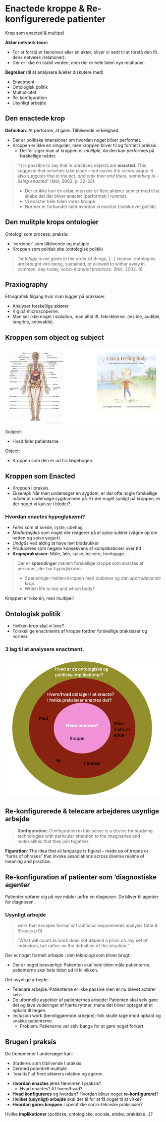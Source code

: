 # Enactede kroppe & Re-konfigurerede patienter

Krop som enacted & multipel

**Aktør netværk teori:**
* For at forstå et fænomen eller en aktør, bliver vi nødt til at forstå den ift. dens netværk (relationer). 
* Der er ikke én stabil verden, men der er hele tiden nye relationer.

**Begreber**
(til at analysere &/eller diskutere med)
* Enactment
* Ontologisk politik
* Multiplicitet
* Re-konfiguration
* Usynligt arbejde

## Den enactede krop
**Definition**: At performe, at gøre. Tilblivende virkelighed.
* Der er politiske intensioner om hvordan noget bliver performet.
* Kroppen er ikke en singulær, men kroppen bliver til og formet i praksis.
  * Derfor siger man at kroppen er *mulitple*, da den kan performes på forskellige måder. 

> “It is possible to say that in practices objects are **enacted**. This suggests that activities take place – but leaves the actors vague. It also suggests that *in the act, and only then and there, something is – being enacted*” (Mol, 2002: p. 32-33).
> * Der er ikke kun én aktør, men der er flere aktører som er med til at skabe det der bliver enactet (performet) i rummet. 
> * Vi enacter hele tiden vores kroppe.
> * Normer er forbundet med hvordan vi enacter (indskrevet politik).

## Den mulitple krops ontologier
Ontologi som process, praksis:
* ‘verdener’ som tilblivende og multiple
* Kroppen som politisk site (ontologisk politik)

> *“ontology* is not given in the order of things, […] instead, ontologies are brought into being, sustained, or allowed to wither away in common, day-today, *socio-material practices*. (Mol, 2002. 6)

## Praxiography
Etnografisk tilgang hvor man kigger på praksiser. 
* Analyser forskellige aktører
* Kig på microscoperne.
* Man ser ikke noget i siolation, man altid ift. teknikkerne. (visible, audible, tangible, knowable).

## Kroppen som object og subject
![alt text](images/image-1.png)

Subject:
* Hvad føler patienterne.

Object:
* Kroppen som den er ud fra lægebogen.

## Kroppen som Enacted
* Kroppen i praksis.
* Eksempl: Når man undersøger en sygdom, er der ofte nogle forskellige måder at undersøge sygdommen på. Er der noget synligt på kroppen, er der noget vi kan se i blodet?. 

### Hvordan enactes hypoglykæmi?
* *Føles* som at svede, ryste, ubehag
* *Modarbejdes* som noget der reagerer på at spise sukker (vågne op om natten og spise yogurt)
* *Undgås* ved aldrig at have lavt blodsukker
* Produceres som negativ konsekvens af komplikationer over tid
* **Kropspraksisser**: Måle, føle, spise, injicere, forebygge…. 

> Der er **spændinger** mellem forskellige kroppe som enactes af personer, der har hypoglykæmi.
> * Spændinger mellem kroppen med *diabetes* og den *sportudøvende krop*.
> * Which life to live and which body?

Kroppen er ikke én, men multipel!

## Ontologisk politik
* Hvilken krop skal vi leve?
* Forskellige enactments af kroppe fordrer forskellige praksisser og normer.

### 3 lag til at analysere enactment.
![alt text](images/image.png)

## Re-konfigurerede & telecare arbejderes usynlige arbejde

> **Konfiguration**: 
> Configuration in this sense is a device for studying technologies with particular attention to the imaginaries and materialities that they join together.

**Figuration**: The idea that all language is figural – made up of tropes or “turns of phrases” that invoke associations across diverse realms of meaning and practice. 

## Re-konfiguration af patienter som ‘diagnostiske agenter

Patienter opfører sig på nye måder udfra en diagnoser.
De bliver til agenter for diagnosen.

### Usynligt arbejde
> work that escapes formal or traditional requirements analysis (Star & Strauss p.9)
>
> “What will count as work does not depend a priori on any set of indicators, but rather on the definition of the situation.”


Der er noget formelt arbejde i den teknologi som bliver brugt:
* Der er noget besværligt: Patienten skal hele tiden måle patienterne, patienterne skal hele tiden ud til klinikken.

Det usynlige arbejde: 
* Telecare arbejde. Patienterne er ikke passive men er nu blevet actører selv. 
* De uformelle aspekter af patienternes arbejde: Patienten skal selv gøre det og lave vuderinger af hjerte rytmer, mens det bliver optaget af et opkald til lægen.
* Inclusion work (beroliggørende arbejde): folk skulle tage imod opkald og snakke patienterne. 
  * Problem: Patienerne var selv bange for at gøre noget forkert. 

## Brugen i praksis
De fænomener I undersøger kan:
- Studeres som tilblivende I praksis
- Dermed potentielt multiple
- ‘resultat’ af flere aktørers relation og ageren

* **Hvordan enactes** jeres fænomen I praksis? 
  * Hvad enactes? Af hvem/hvad?
* **Hvad konfigureres** og hvordan? Hvordan bliver noget **re-konfigureret**?
* **Hvilket (usynligt) arbejde** skal der til for at få noget til at virke?
* **Hvordan gøres kroppen** I specifikke socio-tekniske praksisser?

Hvilke **implikationer** (politiske, ontologiske, sociale, etiske, praktiske…)?